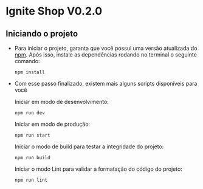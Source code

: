 # Ignite Shop V0.2.0

## Iniciando o projeto

- Para iniciar o projeto, garanta que você possui uma versão atualizada do [npm](https://www.npmjs.com/). Após isso, instale as dependências rodando no terminal o seguinte comando:

  ```
  npm install
  ```

- Com esse passo finalizado, existem mais alguns scripts disponíveis para você

  Iniciar em modo de desenvolvimento:

  ```
  npm run dev
  ```

  Iniciar em modo de produção:

  ```
  npm run start
  ```

  Iniciar o modo de build para testar a integridade do projeto:

  ```
  npm run build
  ```

  Iniciar o modo Lint para validar a formatação do código do projeto:

  ```
  npm run lint
  ```
